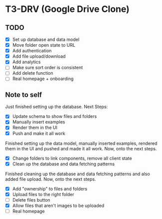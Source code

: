 # T3-DRV (Google Drive Clone)

## TODO

- [x] Set up database and data model
- [x] Move folder open state to URL
- [x] Add authentication
- [x] Add file upload/download
- [x] Add analytics
- [ ] Make sure sort order is consistent
- [ ] Add delete function
- [ ] Real homepage + onboarding

## Note to self

Just finished setting up the database. Next Steps:

- [x] Update schema to show files and folders
- [x] Manually insert examples
- [x] Render them in the UI
- [x] Push and make it all work

Finished setting up the data model, manually inserted examples, rendered them in the UI and pushed and made it all work. Now, onto the next steps.

- [x] Change folders to link components, remove all client state
- [x] Clean up the database and data fetching patterns

Finished cleaning up the database and data fetching patterns and also added file upload. Now, onto the next steps.

- [x] Add "ownership" to files and folders
- [x] Upload files to the right folder
- [ ] Delete files button
- [x] Allow files that aren't images to be uploaded
- [ ] Real homepage
